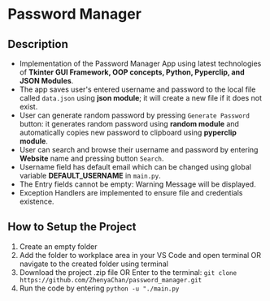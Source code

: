 # Password Manager

## Description
- Implementation of the Password Manager App using latest technologies of <strong>Tkinter GUI Framework, OOP concepts, Python, Pyperclip, and JSON Modules</strong>.
- The app saves user's entered username and password to the local file called `data.json` using <strong>json module</strong>; it will create a new file if it does not exist.
- User can generate random password by pressing `Generate Password` button: it generates random password using <strong>random module</strong> and automatically copies new password to clipboard using <strong>pyperclip module</strong>.
- User can search and browse their username and password by entering <strong>Website</strong> name and pressing button `Search`.
- Username field has default email which can be changed using global variable <strong>DEFAULT_USERNAME</strong> in `main.py`.
- The Entry fields cannot be empty: Warning Message will be displayed.
- Exception Handlers are implemented to ensure file and credentials existence.

## How to Setup the Project
1. Create an empty folder
2. Add the folder to workplace area in your VS Code and open terminal OR navigate to the created folder using terminal
3. Download the project .zip file OR Enter to the terminal:
   `git clone https://github.com/ZhenyaChan/password_manager.git`
4. Run the code by entering `python -u "./main.py`
